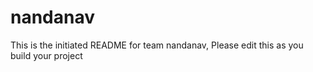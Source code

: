 # nandanav
This is the initiated README for team nandanav, Please edit this as you build your project

